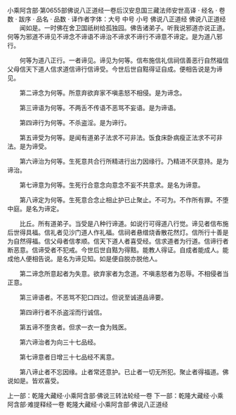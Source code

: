 小乘阿含部·第0655部佛说八正道经一卷后汉安息国三藏法师安世高译
· 经名 · 卷数 · 跋序
· 品名 · 品数 · 译作者字体：大号 中号 小号
佛说八正道经
佛说八正道经
　　闻如是。一时佛在舍卫国祇树给孤独园。佛告诸弟子。听我说邪道亦说正道。何等为邪道不谛见不谛念不谛语不谛治不谛求不谛行不谛意不谛定。是为道八邪行。

　　何等为道八正行。一者谛见。谛见为何等。信布施信礼信祠信善恶行自然福信父母信天下道人信求道信谛行信谛受。今世后世自黠得证自成。便相告说是为谛见。

　　第二谛念为何等。所意弃欲弃家不嗔恚怒不相侵。是为谛念。

　　第三谛语为何等。不两舌不传语不恶骂不妄语。是为谛语。

　　第四谛行为何等。不杀盗淫。是为谛行。

　　第五谛受为何等。是闻有道弟子法求不可非法。饭食床卧病瘦正法求不可非法。是为谛受。

　　第六谛治为何等。生死意共合行所精进行出力因缘行。乃精进不厌意持。是为谛治。

　　第七谛意为何等。生死行合意念向意念不妄不共意求。是名为谛意。

　　第八谛定为何等。生死意合念止相止护已止聚止。不可为。不作所有罪。不堕中庭。是名为谛定。

　　比丘。所有道弟子。当受是八种行谛道。如说行可得道八行觉。谛见者信布施后世得具福。信礼者见沙门道人作礼福。信祠者悬缯烧香散花然灯。信所行十善是为自然得福。信父母者信孝顺。信天下道人者喜受经。信求道者为行道。信谛行者断恶意。信谛受者不犯戒。今世后世自黠为得黠。能教人得证。自成者能成人。能成他人便相告说。是名为谛见知。如是便自脱亦脱他人。

　　第二谛念所意起者为失意。欲弃家者为念道。不嗔恚怒者为忍辱。不相侵者当正意。

　　第三谛语者。不恶骂不犯口四过。但说至诚道品谛要。

　　第四谛行者不杀盗淫而行诚信。

　　第五谛不堕贪者。但求一衣一食为贱医。

　　第六谛治者为向三十七品经。

　　第七谛意者日增三十七品经不离意。

　　第八谛止者不忘因缘。止者常还意护。已止者一切无所犯。聚止者得福道。佛说如是。皆欢喜受。

上一部：乾隆大藏经·小乘阿含部·佛说三转法轮经一卷
下一部：乾隆大藏经·小乘阿含部·难提释经一卷
乾隆大藏经·小乘阿含部·佛说八正道经
